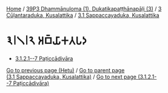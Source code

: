 
[Home](/) / [39P3 Dhammānuloma (1), Dukatikapaṭṭhānapāḷi (3)](../...md) / [3 Cūḷantaraduka, Kusalattika](...md) / [3.1 Sappaccayaduka, Kusalattika](../39P3/3/3.1.md)

# 𑁩𑁇𑁧𑁇𑁨 𑀅𑀩𑁆𑀬𑀸𑀓𑀢𑀧𑀤

* [3.1.2.1--7 Paṭiccādivāra](3.1.2/3.1.2.1--7.md)

[Go to previous page (Hetu)](3.1.1/3.1.1.1--7/Paccayacatukka/Hetu.md) / [Go to parent page (3.1 Sappaccayaduka, Kusalattika)](../39P3/3/3.1.md) / [Go to next page (3.1.2.1--7 Paṭiccādivāra)](3.1.2/3.1.2.1--7.md)


